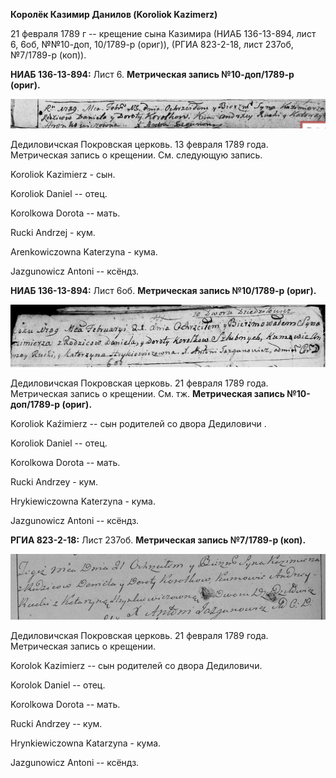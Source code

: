 **Королёк Казимир Данилов (Koroliok Kazimerz)**

21 февраля 1789 г -- крещение сына Казимира (НИАБ 136-13-894, лист 6,
6об, №№10-доп, 10/1789-р (ориг)), (РГИА 823-2-18, лист 237об, №7/1789-р
(коп)).

**НИАБ 136-13-894:** Лист 6. **Метрическая запись №10-доп/1789-р
(ориг).**

![](./media/2a7e51c13c1fcacdc65d24550fbfd3eb43f4f5d5.png)

Дедиловичская Покровская церковь. 13 февраля 1789 года. Метрическая
запись о крещении. См. следующую запись.

Koroliok Kazimierz - сын.

Koroliok Daniel -- отец.

Korolkowa Dorota -- мать.

Rucki Andrzej - кум.

Arenkowiczowna Katerzyna - кума.

Jazgunowicz Antoni -- ксёндз.

**НИАБ 136-13-894:** Лист 6об. **Метрическая запись №10/1789-р (ориг).**

![](./media/7c9447df06b788fc2900d6ea9cab13a76ffbc908.png)

Дедиловичская Покровская церковь. 21 февраля 1789 года. Метрическая
запись о крещении. См. тж. **Метрическая запись №10-доп/1789-р (ориг).**

Koroliok Kaźimierz -- сын родителей со двора Дедиловичи .

Koroliok Daniel -- отец.

Korolkowa Dorota -- мать.

Rucki Andrzey - кум.

Hrykiewiczowna Katerzyna - кума.

Jazgunowicz Antoni -- ксёндз.

**РГИА 823-2-18:** Лист 237об. **Метрическая запись №7/1789-р (коп).**

![](./media/32dccc15d8009cfa7bb4a3de49e16195571cfa88.png)

Дедиловичская Покровская церковь. 21 февраля 1789 года. Метрическая
запись о крещении.

Korolok Kazimierz -- сын родителей со двора Дедиловичи.

Korolok Daniel -- отец.

Korolkowa Dorota -- мать.

Rucki Andrzey -- кум.

Hrynkiewiczowna Katarzyna - кума.

Jazgunowicz Antoni -- ксёндз.
